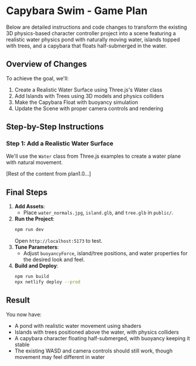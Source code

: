 # Capybara Swim - Game Plan

Below are detailed instructions and code changes to transform the existing 3D physics-based character controller project into a scene featuring a realistic water physics pond with naturally moving water, islands topped with trees, and a capybara that floats half-submerged in the water.

## Overview of Changes

To achieve the goal, we'll:

1. Create a Realistic Water Surface using Three.js's Water class
2. Add Islands with Trees using 3D models and physics colliders
3. Make the Capybara Float with buoyancy simulation
4. Update the Scene with proper camera controls and rendering

## Step-by-Step Instructions

### Step 1: Add a Realistic Water Surface

We'll use the `Water` class from Three.js examples to create a water plane with natural movement.

[Rest of the content from plan1.0...]

## Final Steps

1. **Add Assets**:
   - Place `water_normals.jpg`, `island.glb`, and `tree.glb` in `public/`.
2. **Run the Project**:
   ```bash
   npm run dev
   ```
   Open `http://localhost:5173` to test.
3. **Tune Parameters**:
   - Adjust `buoyancyForce`, island/tree positions, and water properties for the desired look and feel.
4. **Build and Deploy**:
   ```bash
   npm run build
   npx netlify deploy --prod
   ```

## Result

You now have:
- A pond with realistic water movement using shaders
- Islands with trees positioned above the water, with physics colliders
- A capybara character floating half-submerged, with buoyancy keeping it stable
- The existing WASD and camera controls should still work, though movement may feel different in water